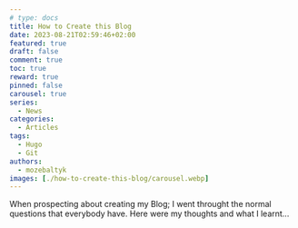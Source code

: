 ```yaml
---
# type: docs 
title: How to Create this Blog
date: 2023-08-21T02:59:46+02:00
featured: true
draft: false
comment: true
toc: true
reward: true
pinned: false
carousel: true
series:
  - News
categories:
  - Articles
tags: 
  - Hugo
  - Git
authors:
  - mozebaltyk
images: [./how-to-create-this-blog/carousel.webp]
---
```


When prospecting about creating my Blog; I went throught the normal questions that everybody have. Here were my thoughts and what I learnt...

<!--more-->